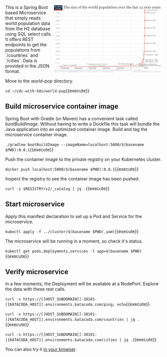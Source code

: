 <img align="right" src="./assets/Annual-World-Population-since-10-thousand-BCE-for-OWID-800x498.png" width="350">
This is a Spring Boot based Microservice that simply reads world population data from the H2 database using SQL select calls. It offers REST endpoints to get the populations from `/countries` and `/cities`. Data is provided in the JSON format.

Move to the _world-pop_ directory.

`cd ~/cdc-with-k8s/world-pop`{{execute}}

## Build microservice container image

Spring Boot with Gradle (or Maven) has a convenient task called _bootBuildImage_. Without having to write a Dockfile this task will bundle the Java application into an optimized container image. Build and tag the  microservice container image.

`./gradlew bootBuildImage --imageName=localhost:5000/$(basename $PWD):0.0.1`{{execute}}

Push the container image to the private registry on your Kubernetes cluster.

`docker push localhost:5000/$(basename $PWD):0.0.1`{{execute}}

Inspect the registry to see the container image has been pushed.

`curl -s $REGISTRY/v2/_catalog | jq .`{{execute}}

## Start microservice

Apply this manifest declaration to set up a Pod and Service for the microservice.

`kubectl apply -f ../cluster/$(basename $PWD).yaml`{{execute}}

The microservice will be running in a moment, so check it's status.

`kubectl get pods,deployments,services -l app=$(basename $PWD)`{{execute}}

## Verify microservice

In a few moments, the Deployment will be available at a NodePort. Explore the data with these rest calls.

`curl -s https://[[HOST_SUBDOMAIN]]-30101-[[KATACODA_HOST]].environments.katacoda.com/ping; echo`{{execute}}

`curl -s https://[[HOST_SUBDOMAIN]]-30101-[[KATACODA_HOST]].environments.katacoda.com/countries | jq .`{{execute}}

`curl -s https://[[HOST_SUBDOMAIN]]-30101-[[KATACODA_HOST]].environments.katacoda.com/cities | jq .`{{execute}}

You can also try it [in your browser](https://[[HOST_SUBDOMAIN]]-30101-[[KATACODA_HOST]].environments.katacoda.com/countries).
